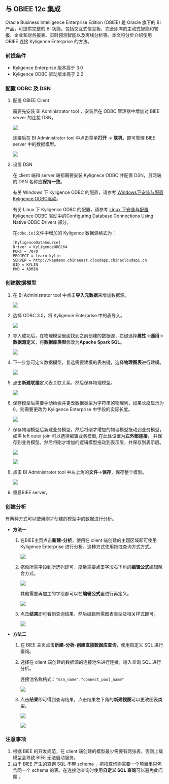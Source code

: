 ## 与 OBIEE 12c 集成

Oracle Business Intelligence Enterprise Edition (OBIEE) 是 Oracle 旗下的 BI 产品，可提供完整的 BI 功能，包括交互式信息板、完全即席的主动式智能和警报、企业和财务报表、实时预测智能以及离线分析等。本文将分步介绍使用 OBIEE 连接 Kyligence Enterprise 的方法。

### 前提条件
- Kyligence Enterprise 版本高于 3.0
- Kyligence ODBC 驱动版本高于 2.2

### 配置 ODBC 及 DSN

1. 配置 OBIEE Client

   需要先安装 BI Administrator tool ，安装后在 ODBC 管理器中增加对 BIEE server 的连接 DSN。

   ![](../../images/OBIEE12/00.png)

   连接后在 BI Administrator tool 中点击菜单**打开** -> **联机**，即可管理 BIEE server 中的数据模型。

    ![](../../images/OBIEE12/001.png)

2. 设置 DSN

   在 client 端和 server 端都需要安装 Kylignece ODBC 并配置 DSN，且两端的 DSN 名称应**保持一致**。

   有关 Windows 下 Kyligence ODBC 的配置，请参考 [Windows下安装与配置Kyligence ODBC驱动](../../driver/odbc/win_odbc.cn.md)。

   有关 Linux 下 Kyligence ODBC 的配置，请参考 [Linux 下安装与配置 Kyligence ODBC 驱动](https://docs.oracle.com/middleware/12212/biee/BIEMG/GUID-CCDD9782-BC2A-497A-8ED0-AECA2ECFB3AE.htm#config_native_dbs)中的Configuring Database Connections Using Native ODBC Drivers 部分。

   在`odbc.ini`文件中增加的 Kyligence 数据源格式为：

   ```
   [KyligenceDataSource]
   Driver = KyligenceODBC64
   PORT = 7070
   PROJECT = learn_kylin
   SERVER = http://kapdemo.chinaeast.cloudapp.chinacloudapi.cn   
   UID = KYLIN  
   PWD = ADMIN
   ```

### 创建数据模型

1. 在 BI Administrator tool 中点击**导入元数据**来增加数据源。

    ![](../../images/OBIEE12/01.png)

2. 选择 ODBC 3.5，将 Kyligence Enterprise 中的表导入。

    ![](../../images/OBIEE12/ODBC35.png)

3. 导入成功后，在物理模型里面找到之前创建的数据源，右键选择**属性**->**通用**->**数据源定义**，将**数据库类型**修改为**Apache Spark SQL**。

   ![](../../images/OBIEE12/database_type.png)

4. 下一步您可定义数据模型，复选需要建模的表右键，选择**物理图表**进行建模。

   ![](../../images/OBIEE12/03.jpeg)

5. 点击**新建联接**定义表关联关系，然后保存物理模型。

   ![](../../images/OBIEE12/04.jpeg)

6. 保存模型后需要手动检索并更改数据类型为字符串的物理列，如果长度显示为0，则需要更改为 Kyligence Enterprise 中字段的实际长度。

    ![](../../images/OBIEE12/05.jpeg)

7. 保存物理模型后新建业务模型，然后将刚才增加的物理模型拖动到业务模型，如需 left outer join 可以选择编辑业务模型, 在此处设置为**左外部连接**， 并保存到业务模型。然后将刚才增加的逻辑模型拖动到表示层，并保存到表示层。

   ![](../../images/OBIEE12/06.png)

   ![](../../images/OBIEE12/07.png)

8. 点击 BI Administrator tool 中左上角的**文件**->**保存**，保存整个模型。

   ![](../../images/OBIEE12/08.jpeg)

9. 重启BIEE server。


### 创建分析

有两种方式可以使用刚才创建的模型中的数据进行分析。

- **方法一**

  1. 在BIEE主页点击**新建-分析**，使用在 client 端创建的主题区域即可使用 Kyligence Enterprise 进行分析。这种方式使用拖拽查询方式方式。

     ![](../../images/OBIEE12/09.png)

  2. 拖动所需字段到所选列即可，度量需要点击字段右下角的**编辑公式**编辑聚合方式。

     ![](../../images/OBIEE12/10.png)

     其他需要再加工的字段都可以在**编辑公式**里进行再定义。

      ![](../../images/OBIEE12/11.png)

  3. 点击**结果**即可看到查询结果，然后编辑所需图表类型及相关样式即可。

      ![](../../images/OBIEE12/12.png)


- **方法二**

  1. 在 BIEE 主页点击**新建-分析-创建直接数据库查询**，使用自定义 SQL 进行查询。

  2. 选择在 client 端创建的数据源的连接池名进行连接，输入查询 SQL 进行分析。

     连接池名称格式：`"dsn_name"."connect_pool_name"`

     ![](../../images/OBIEE12/13.png)

  3. 点击**结果**即可得到查询结果，点击结果左下角的**新建视图**可以更改图表类型。

     ![](../../images/OBIEE12/14.png)

     ![](../../images/OBIEE12/15.png)

### 注意事项

1. 根据 BIEE 的开发规范，在 client 端创建的模型最少需要有两张表，否则上载模型会导致 BIEE 无法启动服务。
2. 由于 BIEE 产生的查询 SQL 不带 schema ，拖拽查询则需要一个项目里只包含同一个 schema 的表。在连接池查询时使用**自定义 SQL 查询**可以避免此问题 。
